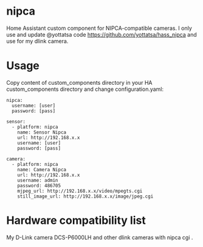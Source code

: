 # nipca

Home Assistant custom component for NIPCA-compatible cameras. I only use and update @yottatsa code https://github.com/yottatsa/hass_nipca and use for my dlink camera.

Usage
=====

Copy content of custom_components directory in your HA custom_components directory and change configuration.yaml:

    nipca:
      username: [user]
      password: [pass]

    sensor:
      - platform: nipca
        name: Sensor Nipca
        url: http://192.168.x.x
        username: [user]
        password: [pass]

    camera:
      - platform: nipca
        name: Camera Nipca
        url: http://192.168.x.x
        username: admin
        password: 486705
        mjpeg_url: http://192.168.x.x/video/mpegts.cgi
        still_image_url: http://192.168.x.x/image/jpeg.cgi

Hardware compatibility list
===========================

My D-Link camera DCS-P6000LH and other dlink cameras with nipca cgi .
